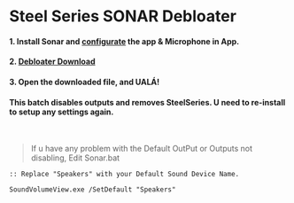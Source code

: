 # Steel Series SONAR Debloater
#### 1. Install Sonar and [configurate](https://yt.com) the app & Microphone in App.
#### 2. [**Debloater Download**](https://github.com/gzmatte/sonar/releases/download/1/SS-Debloat.bat)
#### 3. Open the downloaded file, and UALÁ!

#### This batch disables outputs and removes SteelSeries. U need to re-install to setup any settings again.


</br>


> If u have any problem with the Default OutPut or Outputs not disabling, Edit Sonar.bat 
```
:: Replace "Speakers" with your Default Sound Device Name.

SoundVolumeView.exe /SetDefault "Speakers"
```
